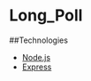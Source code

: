 # Long_Poll

##Technologies
+ [Node.js](https://www.nodejs.org/)
+ [Express](http://www.expressjs.com/)

